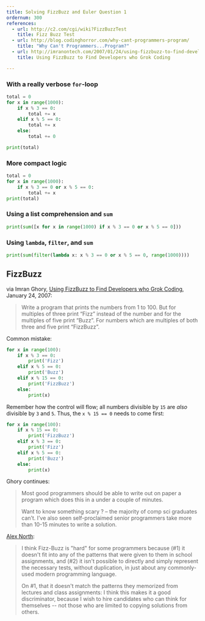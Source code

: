 ```yaml
---
title: Solving FizzBuzz and Euler Question 1
ordernum: 300
references:
  - url: http://c2.com/cgi/wiki?FizzBuzzTest
    title: Fizz Buzz Test
  - url: http://blog.codinghorror.com/why-cant-programmers-program/
    title: "Why Can't Programmers...Program?"
  - url: http://imranontech.com/2007/01/24/using-fizzbuzz-to-find-developers-who-grok-coding/
    title: Using FizzBuzz to Find Developers who Grok Coding

---
```






### With a really verbose `for`-loop

```py
total = 0
for x in range(1000):
    if x % 3 == 0:
        total += x
    elif x % 5 == 0:
        total += x
    else:
        total += 0

print(total) 
```

### More compact logic

```py
total = 0
for x in range(1000):
    if x % 3 == 0 or x % 5 == 0:
        total += x
print(total)
```



### Using a list comprehension and `sum`

```py
print(sum([x for x in range(1000) if x % 3 == 0 or x % 5 == 0]))
```



### Using `lambda`, `filter`, and `sum`

```py
print(sum(filter(lambda x: x % 3 == 0 or x % 5 == 0, range(1000))))
```



## FizzBuzz

via Imran Ghory, [Using FizzBuzz to Find Developers who Grok Coding](http://imranontech.com/2007/01/24/using-fizzbuzz-to-find-developers-who-grok-coding/), January 24, 2007:

> Write a program that prints the numbers from 1 to 100. But for multiples of three print “Fizz” instead of the number and for the multiples of five print “Buzz”. For numbers which are multiples of both three and five print “FizzBuzz”.


Common mistake:

```py
for x in range(100):
    if x % 3 == 0:
        print('Fizz')
    elif x % 5 == 0:
        print('Buzz')
    elif x % 15 == 0:
        print('FizzBuzz')
    else:
        print(x)
```


Remember how the control will flow; all numbers divisible by `15` are _also_ divisible by `3` and `5`. Thus, the `x % 15 == 0` needs to come first:

```py
for x in range(100):
    if x % 15 == 0:
        print('FizzBuzz')
    elif x % 3 == 0:
        print('Fizz')
    elif x % 5 == 0:
        print('Buzz')
    else:
        print(x)
```




Ghory continues:

> Most good programmers should be able to write out on paper a program which does this in a under a couple of minutes.
>
> Want to know something scary ? – the majority of comp sci graduates can’t. I’ve also seen self-proclaimed senior programmers take more than 10-15 minutes to write a solution.


[Alex North](http://c2.com/cgi/wiki?FizzBuzzTest):

> I think Fizz-Buzz is "hard" for some programmers because (#1) it doesn't fit into any of the patterns that were given to them in school assignments, and (#2) it isn't possible to directly and simply represent the necessary tests, without duplication, in just about any commonly-used modern programming language.
> 
> On #1, that it doesn't match the patterns they memorized from lectures and class assignments: I think this makes it a good discriminator, because I wish to hire candidates who can think for themselves -- not those who are limited to copying solutions from others.
